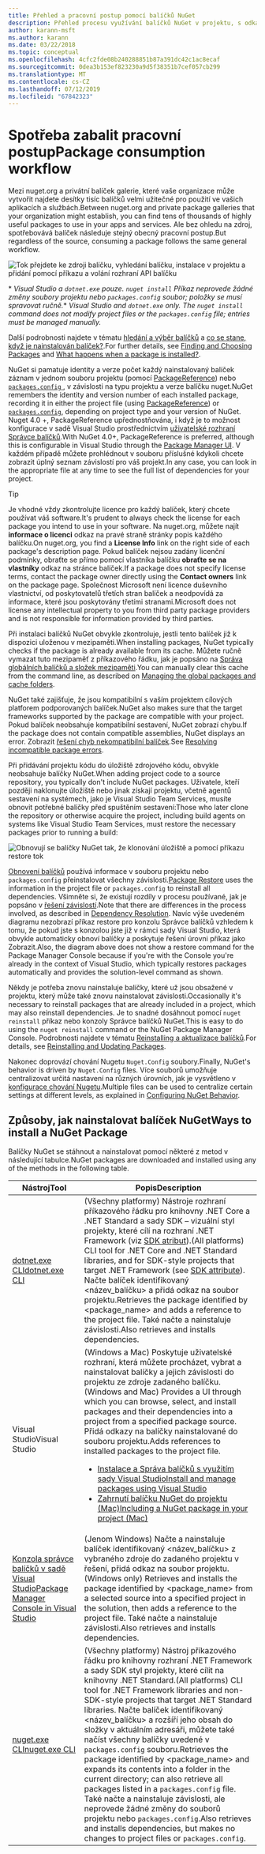 ```yaml
---
title: Přehled a pracovní postup pomocí balíčků NuGet
description: Přehled procesu využívání balíčků NuGet v projektu, s odkazy na další konkrétní části procesu.
author: karann-msft
ms.author: karann
ms.date: 03/22/2018
ms.topic: conceptual
ms.openlocfilehash: 4cfc2fde08b240288851b87a391dc42c1ac8ecaf
ms.sourcegitcommit: 0dea3b153ef823230a9d5f38351b7cef057cb299
ms.translationtype: MT
ms.contentlocale: cs-CZ
ms.lasthandoff: 07/12/2019
ms.locfileid: "67842323"
---
```

# <a name="package-consumption-workflow"></a><span data-ttu-id="ef51c-103">Spotřeba zabalit pracovní postup</span><span class="sxs-lookup"><span data-stu-id="ef51c-103">Package consumption workflow</span></span>

<span data-ttu-id="ef51c-104">Mezi nuget.org a privátní balíček galerie, které vaše organizace může vytvořit najdete desítky tisíc balíčků velmi užitečné pro použití ve vašich aplikacích a službách.</span><span class="sxs-lookup"><span data-stu-id="ef51c-104">Between nuget.org and private package galleries that your organization might establish, you can find tens of thousands of highly useful packages to use in your apps and services.</span></span> <span data-ttu-id="ef51c-105">Ale bez ohledu na zdroj, spotřebovává balíček následuje stejný obecný pracovní postup.</span><span class="sxs-lookup"><span data-stu-id="ef51c-105">But regardless of the source, consuming a package follows the same general workflow.</span></span>

![Tok přejdete ke zdroji balíčku, vyhledání balíčku, instalace v projektu a přidání pomocí příkazu a volání rozhraní API balíčku](media/Overview-01-GeneralFlow.png)

<span data-ttu-id="ef51c-107">\* _Visual Studio a `dotnet.exe` pouze. `nuget install` Příkaz neprovede žádné změny soubory projektu nebo `packages.config` soubor; položky se musí spravovat ručně._</span><span class="sxs-lookup"><span data-stu-id="ef51c-107">\* _Visual Studio and `dotnet.exe` only. The `nuget install` command does not modify project files or the `packages.config` file; entries must be managed manually._</span></span>

<span data-ttu-id="ef51c-108">Další podrobnosti najdete v tématu [hledání a výběr balíčků](../consume-packages/finding-and-choosing-packages.md) a [co se stane, když je nainstalován balíček?](../concepts/package-installation-process.md).</span><span class="sxs-lookup"><span data-stu-id="ef51c-108">For further details, see [Finding and Choosing Packages](../consume-packages/finding-and-choosing-packages.md) and [What happens when a package is installed?](../concepts/package-installation-process.md).</span></span>

<span data-ttu-id="ef51c-109">NuGet si pamatuje identity a verze počet každý nainstalovaný balíček záznam v jednom souboru projektu (pomocí [PackageReference](../consume-packages/package-references-in-project-files.md)) nebo [ `packages.config` ](../reference/packages-config.md), v závislosti na typu projektu a verze balíčku nuget.</span><span class="sxs-lookup"><span data-stu-id="ef51c-109">NuGet remembers the identity and version number of each installed package, recording it in either the project file (using [PackageReference](../consume-packages/package-references-in-project-files.md)) or [`packages.config`](../reference/packages-config.md), depending on project type and your version of NuGet.</span></span> <span data-ttu-id="ef51c-110">Nuget 4.0 +, PackageReference upřednostňována, i když je to možnost konfigurace v sadě Visual Studio prostřednictvím [uživatelské rozhraní Správce balíčků](../tools/package-manager-ui.md).</span><span class="sxs-lookup"><span data-stu-id="ef51c-110">With NuGet 4.0+, PackageReference is preferred, although this is configurable in Visual Studio through the [Package Manager UI](../tools/package-manager-ui.md).</span></span> <span data-ttu-id="ef51c-111">V každém případě můžete prohlédnout v souboru příslušné kdykoli chcete zobrazit úplný seznam závislostí pro váš projekt.</span><span class="sxs-lookup"><span data-stu-id="ef51c-111">In any case, you can look in the appropriate file at any time to see the full list of dependencies for your project.</span></span>

> [!Tip]
> <span data-ttu-id="ef51c-112">Je vhodné vždy zkontrolujte licence pro každý balíček, který chcete používat váš software.</span><span class="sxs-lookup"><span data-stu-id="ef51c-112">It's prudent to always check the license for each package you intend to use in your software.</span></span> <span data-ttu-id="ef51c-113">Na nuget.org, můžete najít **informace o licenci** odkaz na pravé straně stránky popis každého balíčku.</span><span class="sxs-lookup"><span data-stu-id="ef51c-113">On nuget.org, you find a **License Info** link on the right side of each package's description page.</span></span> <span data-ttu-id="ef51c-114">Pokud balíček nejsou zadány licenční podmínky, obraťte se přímo pomocí vlastníka balíčku **obraťte se na vlastníky** odkaz na stránce balíček.</span><span class="sxs-lookup"><span data-stu-id="ef51c-114">If a package does not specify license terms, contact the package owner directly using the **Contact owners** link on the package page.</span></span> <span data-ttu-id="ef51c-115">Společnost Microsoft není licence duševního vlastnictví, od poskytovatelů třetích stran balíček a neodpovídá za informace, které jsou poskytovány třetími stranami.</span><span class="sxs-lookup"><span data-stu-id="ef51c-115">Microsoft does not license any intellectual property to you from third party package providers and is not responsible for information provided by third parties.</span></span>

<span data-ttu-id="ef51c-116">Při instalaci balíčků NuGet obvykle zkontroluje, jestli tento balíček již k dispozici uloženou v mezipaměti.</span><span class="sxs-lookup"><span data-stu-id="ef51c-116">When installing packages, NuGet typically checks if the package is already available from its cache.</span></span> <span data-ttu-id="ef51c-117">Můžete ručně vymazat tuto mezipaměť z příkazového řádku, jak je popsáno na [Správa globálních balíčků a složek mezipaměti](../consume-packages/managing-the-global-packages-and-cache-folders.md).</span><span class="sxs-lookup"><span data-stu-id="ef51c-117">You can manually clear this cache from the command line, as described on [Managing the global packages and cache folders](../consume-packages/managing-the-global-packages-and-cache-folders.md).</span></span>

<span data-ttu-id="ef51c-118">NuGet také zajišťuje, že jsou kompatibilní s vaším projektem cílových platforem podporovaných balíček.</span><span class="sxs-lookup"><span data-stu-id="ef51c-118">NuGet also makes sure that the target frameworks supported by the package are compatible with your project.</span></span> <span data-ttu-id="ef51c-119">Pokud balíček neobsahuje kompatibilní sestavení, NuGet zobrazí chybu.</span><span class="sxs-lookup"><span data-stu-id="ef51c-119">If the package does not contain compatible assemblies, NuGet displays an error.</span></span> <span data-ttu-id="ef51c-120">Zobrazit [řešení chyb nekompatibilní balíček](dependency-resolution.md#resolving-incompatible-package-errors).</span><span class="sxs-lookup"><span data-stu-id="ef51c-120">See [Resolving incompatible package errors](dependency-resolution.md#resolving-incompatible-package-errors).</span></span>

<span data-ttu-id="ef51c-121">Při přidávání projektu kódu do úložiště zdrojového kódu, obvykle neobsahuje balíčky NuGet.</span><span class="sxs-lookup"><span data-stu-id="ef51c-121">When adding project code to a source repository, you typically don't include NuGet packages.</span></span> <span data-ttu-id="ef51c-122">Uživatele, kteří později naklonujte úložiště nebo jinak získají projektu, včetně agentů sestavení na systémech, jako je Visual Studio Team Services, musíte obnovit potřebné balíčky před spuštěním sestavení:</span><span class="sxs-lookup"><span data-stu-id="ef51c-122">Those who later clone the repository or otherwise acquire the project, including build agents on systems like Visual Studio Team Services, must restore the necessary packages prior to running a build:</span></span>

![Obnovují se balíčky NuGet tak, že klonování úložiště a pomocí příkazu restore tok](media/Overview-02-RestoreFlow.png)

<span data-ttu-id="ef51c-124">[Obnovení balíčků](../consume-packages/package-restore.md) používá informace v souboru projektu nebo `packages.config` přeinstalovat všechny závislosti.</span><span class="sxs-lookup"><span data-stu-id="ef51c-124">[Package Restore](../consume-packages/package-restore.md) uses the information in the project file or `packages.config` to reinstall all dependencies.</span></span> <span data-ttu-id="ef51c-125">Všimněte si, že existují rozdíly v procesu používané, jak je popsáno v [řešení závislostí](../consume-packages/dependency-resolution.md).</span><span class="sxs-lookup"><span data-stu-id="ef51c-125">Note that there are differences in the process involved, as described in [Dependency Resolution](../consume-packages/dependency-resolution.md).</span></span> <span data-ttu-id="ef51c-126">Navíc výše uvedeném diagramu nezobrazí příkaz restore pro konzolu Správce balíčků vzhledem k tomu, že pokud jste s konzolou jste již v rámci sady Visual Studio, která obvykle automaticky obnoví balíčky a poskytuje řešení úrovni příkaz jako Zobrazit.</span><span class="sxs-lookup"><span data-stu-id="ef51c-126">Also, the diagram above does not show a restore command for the Package Manager Console because if you're with the Console you're already in the context of Visual Studio, which typically restores packages automatically and provides the solution-level command as shown.</span></span>

<span data-ttu-id="ef51c-127">Někdy je potřeba znovu nainstaluje balíčky, které už jsou obsažené v projektu, který může také znovu nainstalovat závislosti.</span><span class="sxs-lookup"><span data-stu-id="ef51c-127">Occasionally it's necessary to reinstall packages that are already included in a project, which may also reinstall dependencies.</span></span> <span data-ttu-id="ef51c-128">Je to snadné dosáhnout pomocí `nuget reinstall` příkaz nebo konzoly Správce balíčků NuGet.</span><span class="sxs-lookup"><span data-stu-id="ef51c-128">This is easy to do using the `nuget reinstall` command or the NuGet Package Manager Console.</span></span> <span data-ttu-id="ef51c-129">Podrobnosti najdete v tématu [Reinstalling a aktualizace balíčků](../consume-packages/reinstalling-and-updating-packages.md).</span><span class="sxs-lookup"><span data-stu-id="ef51c-129">For details, see [Reinstalling and Updating Packages](../consume-packages/reinstalling-and-updating-packages.md).</span></span>

<span data-ttu-id="ef51c-130">Nakonec doprovází chování Nugetu `Nuget.Config` soubory.</span><span class="sxs-lookup"><span data-stu-id="ef51c-130">Finally, NuGet's behavior is driven by `Nuget.Config` files.</span></span> <span data-ttu-id="ef51c-131">Více souborů umožňuje centralizovat určitá nastavení na různých úrovních, jak je vysvětleno v [konfigurace chování Nugetu](../consume-packages/configuring-nuget-behavior.md).</span><span class="sxs-lookup"><span data-stu-id="ef51c-131">Multiple files can be used to centralize certain settings at different levels, as explained in [Configuring NuGet Behavior](../consume-packages/configuring-nuget-behavior.md).</span></span>

## <a name="ways-to-install-a-nuget-package"></a><span data-ttu-id="ef51c-132">Způsoby, jak nainstalovat balíček NuGet</span><span class="sxs-lookup"><span data-stu-id="ef51c-132">Ways to install a NuGet Package</span></span>

<span data-ttu-id="ef51c-133">Balíčky NuGet se stáhnout a nainstalovat pomocí některé z metod v následující tabulce.</span><span class="sxs-lookup"><span data-stu-id="ef51c-133">NuGet packages are downloaded and installed using any of the methods in the following table.</span></span>

| <span data-ttu-id="ef51c-134">Nástroj</span><span class="sxs-lookup"><span data-stu-id="ef51c-134">Tool</span></span> | <span data-ttu-id="ef51c-135">Popis</span><span class="sxs-lookup"><span data-stu-id="ef51c-135">Description</span></span> |
| --- | --- |
| [<span data-ttu-id="ef51c-136">dotnet.exe CLI</span><span class="sxs-lookup"><span data-stu-id="ef51c-136">dotnet.exe CLI</span></span>](install-use-packages-dotnet-cli.md) | <span data-ttu-id="ef51c-137">(Všechny platformy) Nástroje rozhraní příkazového řádku pro knihovny .NET Core a .NET Standard a sady SDK – vizuální styl projekty, které cílí na rozhraní .NET Framework (viz [SDK atribut](/dotnet/core/tools/csproj#additions)).</span><span class="sxs-lookup"><span data-stu-id="ef51c-137">(All platforms) CLI tool for .NET Core and .NET Standard libraries, and for SDK-style projects that target .NET Framework (see [SDK attribute](/dotnet/core/tools/csproj#additions)).</span></span> <span data-ttu-id="ef51c-138">Načte balíček identifikovaný \<název_balíčku\> a přidá odkaz na soubor projektu.</span><span class="sxs-lookup"><span data-stu-id="ef51c-138">Retrieves the package identified by \<package_name\> and adds a reference to the project file.</span></span> <span data-ttu-id="ef51c-139">Také načte a nainstaluje závislosti.</span><span class="sxs-lookup"><span data-stu-id="ef51c-139">Also retrieves and installs dependencies.</span></span> |
| <span data-ttu-id="ef51c-140">Visual Studio</span><span class="sxs-lookup"><span data-stu-id="ef51c-140">Visual Studio</span></span> | <span data-ttu-id="ef51c-141">(Windows a Mac) Poskytuje uživatelské rozhraní, která můžete procházet, vybrat a nainstalovat balíčky a jejich závislosti do projektu ze zdroje zadaného balíčku.</span><span class="sxs-lookup"><span data-stu-id="ef51c-141">(Windows and Mac) Provides a UI through which you can browse, select, and install packages and their dependencies into a project from a specified package source.</span></span> <span data-ttu-id="ef51c-142">Přidá odkazy na balíčky nainstalované do souboru projektu.</span><span class="sxs-lookup"><span data-stu-id="ef51c-142">Adds references to installed packages to the project file.</span></span><ul><li>[<span data-ttu-id="ef51c-143">Instalace a Správa balíčků s využitím sady Visual Studio</span><span class="sxs-lookup"><span data-stu-id="ef51c-143">Install and manage packages using Visual Studio</span></span>](../tools/package-manager-ui.md)</li><li>[<span data-ttu-id="ef51c-144">Zahrnutí balíčku NuGet do projektu (Mac)</span><span class="sxs-lookup"><span data-stu-id="ef51c-144">Including a NuGet package in your project (Mac)</span></span>](/visualstudio/mac/nuget-walkthrough)</li></ul> |
| [<span data-ttu-id="ef51c-145">Konzola správce balíčků v sadě Visual Studio</span><span class="sxs-lookup"><span data-stu-id="ef51c-145">Package Manager Console in Visual Studio</span></span>](../tools/package-manager-console.md) | <span data-ttu-id="ef51c-146">(Jenom Windows) Načte a nainstaluje balíček identifikovaný \<název_balíčku\> z vybraného zdroje do zadaného projektu v řešení, přidá odkaz na soubor projektu.</span><span class="sxs-lookup"><span data-stu-id="ef51c-146">(Windows only) Retrieves and installs the package identified by \<package_name\> from a selected source into a specified project in the solution, then adds a reference to the project file.</span></span> <span data-ttu-id="ef51c-147">Také načte a nainstaluje závislosti.</span><span class="sxs-lookup"><span data-stu-id="ef51c-147">Also retrieves and installs dependencies.</span></span> |
| [<span data-ttu-id="ef51c-148">nuget.exe CLI</span><span class="sxs-lookup"><span data-stu-id="ef51c-148">nuget.exe CLI</span></span>](install-use-packages-dotnet-cli.md) | <span data-ttu-id="ef51c-149">(Všechny platformy) Nástroj příkazového řádku pro knihovny rozhraní .NET Framework a sady SDK styl projekty, které cílit na knihovny .NET Standard.</span><span class="sxs-lookup"><span data-stu-id="ef51c-149">(All platforms) CLI tool for .NET Framework libraries and non-SDK-style projects that target .NET Standard libraries.</span></span> <span data-ttu-id="ef51c-150">Načte balíček identifikovaný \<název_balíčku\> a rozšíří jeho obsah do složky v aktuálním adresáři, můžete také načíst všechny balíčky uvedené v `packages.config` souboru.</span><span class="sxs-lookup"><span data-stu-id="ef51c-150">Retrieves the package identified by \<package_name\> and expands its contents into a folder in the current directory; can also retrieve all packages listed in a `packages.config` file.</span></span> <span data-ttu-id="ef51c-151">Také načte a nainstaluje závislosti, ale neprovede žádné změny do souborů projektu nebo `packages.config`.</span><span class="sxs-lookup"><span data-stu-id="ef51c-151">Also retrieves and installs dependencies, but makes no changes to project files or `packages.config`.</span></span> |
